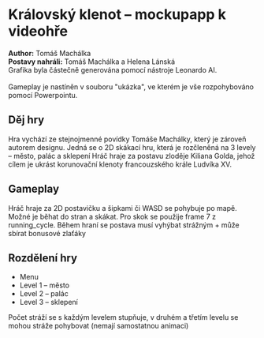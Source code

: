 # Královský klenot – mockupapp k videohře

**Author:** Tomáš Machálka
<br>**Postavy nahráli:** Tomáš Machálka a Helena Lánská
<br>Grafika byla částečně generována pomocí nástroje Leonardo AI.
<br>
<br>Gameplay je nastíněn v souboru "ukázka", ve kterém je vše rozpohybováno pomocí Powerpointu.

## Děj hry
Hra vychází ze stejnojmenné povídky Tomáše Machálky, který je zároveň autorem designu.
Jedná se o 2D skákací hru, která je rozčleněná na 3 levely – město, palác a sklepení
Hráč hraje za postavu zloděje Kiliana Golda, jehož cílem je ukrást korunovační klenoty francouzského krále Ludvíka XV.

## Gameplay
Hráč hraje za 2D postavičku a šipkami či WASD se pohybuje po mapě. Možné je běhat do stran a skákat. Pro skok se použije frame 7 z running_cycle.
Během hraní se postava musí vyhýbat strážným + může sbírat bonusové zlaťáky

## Rozdělení hry
<ul>
    <li>Menu</li>
    <li>Level 1 – město</li>
    <li>Level 2 – palác</li>
    <li>Level 3 – sklepení</li>
</ul>
Počet stráží se s každým levelem stupňuje, v druhém a třetím levelu se mohou stráže pohybovat (nemají samostatnou animaci)
